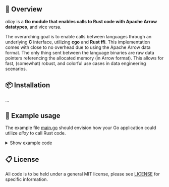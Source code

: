 ## 🔎 Overview
*alloy* is a **Go module that enables calls to Rust code with Apache Arrow datatypes**, and vice versa.

The overarching goal is to enable calls between languages through an underlying **C** interface, utilizing **cgo** and **Rust ffi**. 
This implementation comes with close to no overhead due to using the Apache Arrow data format. The only thing sent between the language binaries are raw data pointers referencing the allocated memory (in Arrow format). This allows for
fast, (somewhat) robust, and colorful use cases in data engineering scenarios.

## 📦 Installation
...

## 🚀 Example usage

The example file [main.go](./main.go) should envision how your Go application could utilize *alloy* to call Rust code.

<details>
    <summary>Show example code</summary>

```go
package main

...

```
    
</details>

## 📋 License
All code is to be held under a general MIT license, please see [LICENSE](https://github.com/firelink-data/alloy/blob/main/LICENSE) for specific information.
